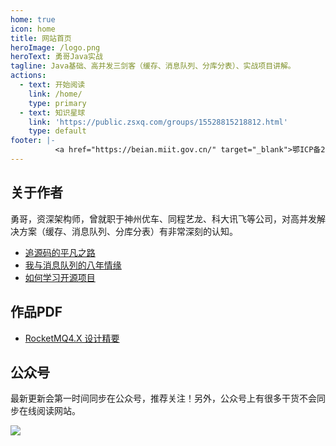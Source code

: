 ```yaml
---
home: true
icon: home
title: 网站首页
heroImage: /logo.png
heroText: 勇哥Java实战
tagline: Java基础、高并发三剑客（缓存、消息队列、分库分表）、实战项目讲解。
actions: 
  - text: 开始阅读
    link: /home/
    type: primary
  - text: 知识星球
    link: 'https://public.zsxq.com/groups/15528815218812.html'
    type: default
footer: |-
          <a href="https://beian.miit.gov.cn/" target="_blank">鄂ICP备2023011240号-1</a> 
---
```


##  关于作者

勇哥，资深架构师，曾就职于神州优车、同程艺龙、科大讯飞等公司，对高并发解决方案（缓存、消息队列、分库分表）有非常深刻的认知。

- [追源码的平凡之路](./codelife/runningforcode.md)
- [我与消息队列的八年情缘](./codelife/messagequeuecareer.md)
- [如何学习开源项目](./codelife/howtolearnopenproject.md)

## 作品PDF

- [RocketMQ4.X 设计精要](https://mp.weixin.qq.com/s/aMSa5GKloN2_lsMHRpGiOA)


## 公众号

最新更新会第一时间同步在公众号，推荐关注！另外，公众号上有很多干货不会同步在线阅读网站。

![](https://javayong.cn/pics/shipinhao/gongzhonghaonew.png)

